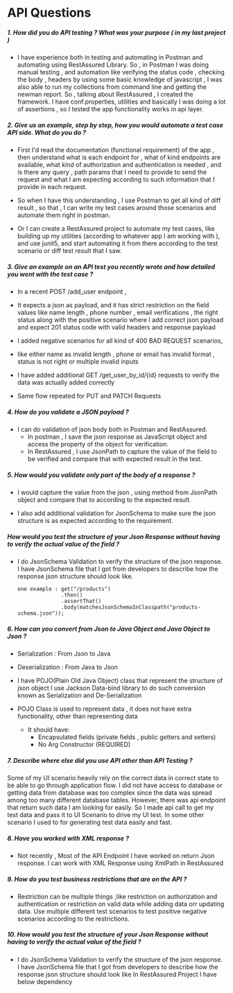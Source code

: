 # API Questions

##### 1. How did you do API testing ? What was your purpose ( in my last project )
- I have experience both in testing and automating in Postman and automating using RestAssured Library.  So , in Postman I was doing manual testing , and automation like verifying the status code  , checking the body , headers by using some basic knowledge of javascript , I was also able to run my collections from command line and getting the newman report. So , talking about RestAssured , I created the framework. I have conf.properties, utilities and basically I was doing a lot of assertions , so I tested the app functionality works in api layer.  


##### 2. Give us an example, step by step, how you would automate a test case API side. What do you do ?
- First I'd read the documentation (functional requirement) of the app , then understand what is each endpoint for , what of kind endpoints are available, what kind of authorization and authentication is needed , and is there any query , path params that I need to provide to send the request and what I am expecting according to such information that I provide in each request. 

- So when I have this understanding , I use Postman to get all kind of diff result , so that , I can write my test cases around those scenarios and automate them right in postman. 
  
- Or I can create a RestAssured project to automate my test cases, like building up my utilities (according to whatever app I am working with ), and use junit5, and start automating it from there according to the test scenario or diff test result that I saw.

##### 3. Give an example on an API test you recently wrote and how detailed you went with the test case ?

- In a recent POST /add_user endpoint , 
- It expects a json as payload, and it has strict restriction on the field values like name length , phone number , email verifications , the right status along with the positive scenario where I add correct json payload and expect 201 status code with valid headers and response payload 
  
- I added negative scenarios for all kind of 400 BAD REQUEST scenarios, 

- like either name as invalid length , phone or email has invalid format , status is not right or multiple invalid inputs
- I have added additional GET /get_user_by_id/{id} requests to verify the data was actually added correctly
- Same flow repeated for PUT and PATCH Requests

##### 4. How do you validate a JSON payload ?
- I can do validation of json body both in Postman and RestAssured. 
    - In postman , I save the json response as JavaScript object and access the property of the object for verification.
    - In RestAssured , I use JsonPath to capture the value of the field to be verified and compare that with expected result in the test.

##### 5. How would you validate only part of the body of a response ?
- I would capture the value from the json , using method from JsonPath object and compare that to according to the expected result. 

- I also add additional validation for JsonSchema to make sure the json structure is as expected according to the requirement.

##### How would you test the structure of your Json Response without having to verify the actual value of the field ?
- I do JsonSchema Validation to verify the structure of the json response. I have JsonSchema file that I got from developers to describe how the response json structure should look like.
          
      one example : get("/products")
                    .then()
                    .assertThat()
                    .body(matchesJsonSchemaInClasspath("products-schema.json"));

##### 6. How can you convert from Json to Java Object and Java Object to Json ?
- Serialization : From Json to Java
- Deserialization : From Java to Json 

- I have POJO(Plain Old Java Object) class that represent the structure of json object I use Jackson Data-bind library to do such conversion known as Serialization and De-Serialization

- POJO Class is used to represent data , it does not have extra functionality,  other than representing data
    - It should have: 
      - Encapsulated fields (private fields , public getters and setters)
      - No Arg Constructor (REQUIRED)

##### 7. Describe where else did you use API other than API Testing ?
Some of my UI scenario heavily rely on the correct data in correct state to be able to go through application flow. I did not have access to database or getting data from database was too complex since the data was spread among too many different database tables. However, there was api endpoint that return such data I am looking for easily. So I made api call to get my test data and pass it to UI Scenario to drive my UI test. In some other scenario I used to for generating test data easily and fast.

##### 8. Have you worked with XML response ?
- Not recently , Most of the API Endpoint I have worked on return Json response. I can work with XML Response using XmlPath in RestAssured

##### 9. How do you test business restrictions that are on the API ?
- Restriction can be multiple things ,like restriction on authorization and authentication or restriction on valid data while adding data orr updating data. Use multiple different test scenarios to test positive negative scenarios according to the restrictions. 

##### 10. How would you test the structure of your Json Response without having to verify the actual value of the field ?
- I do JsonSchema Validation to verify the structure of the json response. I have JsonSchema file that I got from developers to describe how the response json structure should look like In RestAssured Project I have below dependency
